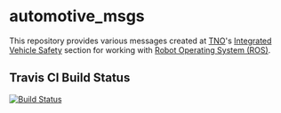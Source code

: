 # automotive_msgs

This repository provides various messages created at [TNO](http://tno.nl)'s [Integrated Vehicle Safety](https://www.tno.nl/en/collaboration/expertise/technical-sciences/research-on-integrated-vehicle-safety/) section for working with [Robot Operating System (ROS)](http://www.ros.org).

## Travis CI Build Status

[![Build Status](https://travis-ci.org/tno-ivs/automotive_msgs.svg)](https://travis-ci.org/tno-ivs/automotive_msgs)

